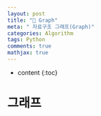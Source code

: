 ```yaml
---
layout: post
title: "💾 Graph"
meta: " 자료구조 그래프(Graph)"
categories: Algorithm
tags: Python
comments: true
mathjax: true
---
```




* content
{:toc}
# 그래프

